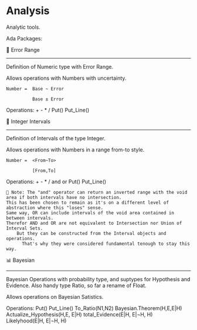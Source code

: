 # Analysis
Analytic tools.

Ada Packages:


📏 Error Range
___________
  Definition of Numeric type with Error Range.
  
  Allows operations with Numbers with uncertainty.
  
    Number =  Base ~ Error 
    
              Base ± Error
              
              
  Operations:   +   -   *   /   Put()   Put_Line()
 

🤙 Integer Intervals
___________
  Definition of Intervals of the type Integer.
  
  Allows operations with Numbers in a range from-to style.
  
    Number =  <From~To> 
    
              [From,To]
              
              
  Operations:   +   -   *   /  and or  Put()   Put_Line()
  
    📝 Note: The "and" operator can return an inverted range with the void area if both intervals have no intersection. 
    This has been chosen to remain as it's on a different level of abstraction where this "loses" sense.
    Same way, OR can include intervals of the void area contained in between intervals.
    Therefor AND and OR are not equivalent to Intersection nor Union of Interval Sets.
        But they can be constructed from the Interval objects and operations.
          That's why they were considered fundamental tenough to stay this way.
          
          
 📊 Bayesian
___________
  Bayesian Operations with probability type, and suptypes for Hypothesis and Evidence. Also handy type Ratio, so far a rename of Float.
  
  Allows operations on Bayesian Satistics.             
              
  Operations:  Put()   Put_Line()   To_Ratio(N1,N2)   Bayesian.Theorem(H,E,E|H)  Actualize_Hypothesis(H,E, E|H)
      total_Evidence(E|H, E|¬H, H)    Likelyhood(E|H, E|¬H, H)
